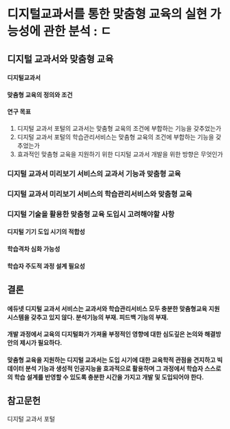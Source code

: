 # 디지털교과서를 통한 맞춤형 교육의 실현 가능성에 관한 분석 : ㄷ
## 디지털 교과서와 맞춤형 교육
#### 디지털교과서
#### 맞춤형 교육의 정의와 조건  
#### 연구 목표 
1. 디지털 교과서 포털의 교과서는 맞춤형 교육의 조건에 부합하는 기능을 갖추었는가
2. 디지털 교과서 포털의  학습관리서비스는 맞춤형 교육의 조건에 부합하는 기능을 갖추었는가
3.  효과적인 맞춤형 교육을 지원하기 위한 디지털 교과서 개발을 위한 방향은 무엇인가
### 디지털 교과서 미리보기 서비스의 교과서 기능과 맞춤형 교육
### 디지털 교과서 미리보기 서비스의 학습관리서비스와 맞춤형 교육
### 디지털 기술을 활용한 맞춤형 교육 도입시 고려해야할 사항
#### 디지털 기기 도입 시기의 적합성
#### 학습격차 심화 가능성
#### 학습자 주도적 과정 설계 필요성

## 결론
#### 에듀넷 디지털 교과서 서비스는 교과서와 학습관리서비스 모두 충분한 맞춤형교육 지원 시스템을 갖추고 있지 않다. 분석기능의 부재. 피드백 기능의 부재. 
#### 개발 과정에서 교육의 디지털화가 가져올 부정적인 영향에 대한 심도깊은 논의와 해결방안의 제시가 필요하다. 
#### 맞춤형 교육을 지원하는 디지털 교과서는 도입 시기에 대한 교육학적 관점을 견지하고 빅데이터 분석 기능과 생성적 인공지능을 효과적으로 활용하며 그 과정에서 학습자 스스로의 학습 설계를 반영할 수 있도록 충분한 시간을 가지고 개발 및 도입되어야 한다. 

## 참고문헌
디지털 교과서 포털
